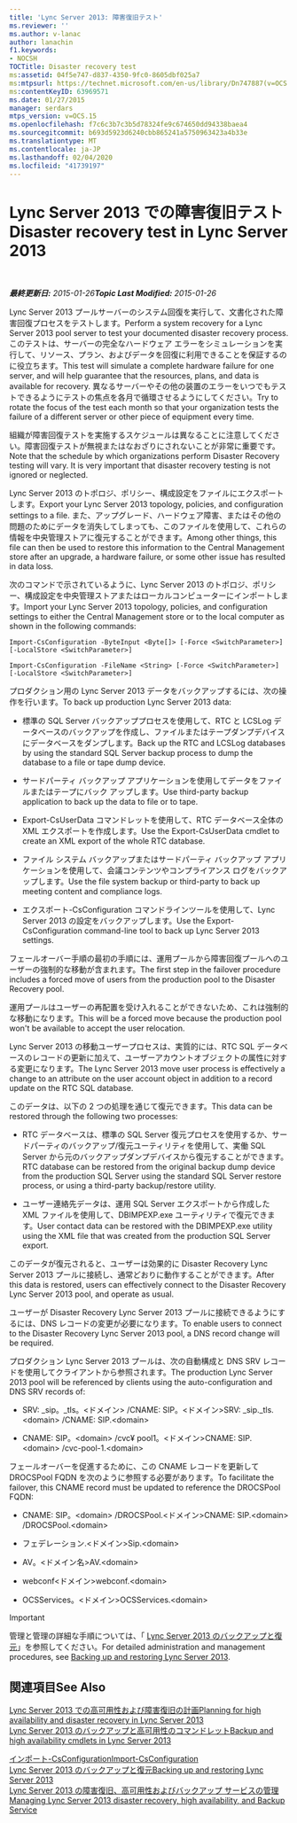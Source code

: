 ```yaml
---
title: 'Lync Server 2013: 障害復旧テスト'
ms.reviewer: ''
ms.author: v-lanac
author: lanachin
f1.keywords:
- NOCSH
TOCTitle: Disaster recovery test
ms:assetid: 04f5e747-d837-4350-9fc0-8605dbf025a7
ms:mtpsurl: https://technet.microsoft.com/en-us/library/Dn747887(v=OCS.15)
ms:contentKeyID: 63969571
ms.date: 01/27/2015
manager: serdars
mtps_version: v=OCS.15
ms.openlocfilehash: f7c6c3b7c3b5d78324fe9c674650dd94338baea4
ms.sourcegitcommit: b693d5923d6240cbb865241a5750963423a4b33e
ms.translationtype: MT
ms.contentlocale: ja-JP
ms.lasthandoff: 02/04/2020
ms.locfileid: "41739197"
---
```

<div data-xmlns="http://www.w3.org/1999/xhtml">

<div class="topic" data-xmlns="http://www.w3.org/1999/xhtml" data-msxsl="urn:schemas-microsoft-com:xslt" data-cs="http://msdn.microsoft.com/en-us/">

<div data-asp="http://msdn2.microsoft.com/asp">

# <a name="disaster-recovery-test-in-lync-server-2013"></a><span data-ttu-id="dc83c-102">Lync Server 2013 での障害復旧テスト</span><span class="sxs-lookup"><span data-stu-id="dc83c-102">Disaster recovery test in Lync Server 2013</span></span>

</div>

<div id="mainSection">

<div id="mainBody">

<span> </span>

<span data-ttu-id="dc83c-103">_**最終更新日:** 2015-01-26_</span><span class="sxs-lookup"><span data-stu-id="dc83c-103">_**Topic Last Modified:** 2015-01-26_</span></span>

<span data-ttu-id="dc83c-104">Lync Server 2013 プールサーバーのシステム回復を実行して、文書化された障害回復プロセスをテストします。</span><span class="sxs-lookup"><span data-stu-id="dc83c-104">Perform a system recovery for a Lync Server 2013 pool server to test your documented disaster recovery process.</span></span> <span data-ttu-id="dc83c-105">このテストは、サーバーの完全なハードウェア エラーをシミュレーションを実行して、リソース、プラン、およびデータを回復に利用できることを保証するのに役立ちます。</span><span class="sxs-lookup"><span data-stu-id="dc83c-105">This test will simulate a complete hardware failure for one server, and will help guarantee that the resources, plans, and data is available for recovery.</span></span> <span data-ttu-id="dc83c-106">異なるサーバーやその他の装置のエラーをいつでもテストできるようにテストの焦点を各月で循環させるようにしてください。</span><span class="sxs-lookup"><span data-stu-id="dc83c-106">Try to rotate the focus of the test each month so that your organization tests the failure of a different server or other piece of equipment every time.</span></span>

<span data-ttu-id="dc83c-p102">組織が障害回復テストを実施するスケジュールは異なることに注意してください。障害回復テストが無視またはなおざりにされないことが非常に重要です。</span><span class="sxs-lookup"><span data-stu-id="dc83c-p102">Note that the schedule by which organizations perform Disaster Recovery testing will vary. It is very important that disaster recovery testing is not ignored or neglected.</span></span>

<div>


<span data-ttu-id="dc83c-109">Lync Server 2013 のトポロジ、ポリシー、構成設定をファイルにエクスポートします。</span><span class="sxs-lookup"><span data-stu-id="dc83c-109">Export your Lync Server 2013 topology, policies, and configuration settings to a file.</span></span> <span data-ttu-id="dc83c-110">また、アップグレード、ハードウェア障害、またはその他の問題のためにデータを消失してしまっても、このファイルを使用して、これらの情報を中央管理ストアに復元することができます。</span><span class="sxs-lookup"><span data-stu-id="dc83c-110">Among other things, this file can then be used to restore this information to the Central Management store after an upgrade, a hardware failure, or some other issue has resulted in data loss.</span></span>

<span data-ttu-id="dc83c-111">次のコマンドで示されているように、Lync Server 2013 のトポロジ、ポリシー、構成設定を中央管理ストアまたはローカルコンピューターにインポートします。</span><span class="sxs-lookup"><span data-stu-id="dc83c-111">Import your Lync Server 2013 topology, policies, and configuration settings to either the Central Management store or to the local computer as shown in the following commands:</span></span>

`Import-CsConfiguration -ByteInput <Byte[]> [-Force <SwitchParameter>] [-LocalStore <SwitchParameter>]`

`Import-CsConfiguration -FileName <String> [-Force <SwitchParameter>] [-LocalStore <SwitchParameter>]`

<span data-ttu-id="dc83c-112">プロダクション用の Lync Server 2013 データをバックアップするには、次の操作を行います。</span><span class="sxs-lookup"><span data-stu-id="dc83c-112">To back up production Lync Server 2013 data:</span></span>

  - <span data-ttu-id="dc83c-113">標準の SQL Server バックアッププロセスを使用して、RTC と LCSLog データベースのバックアップを作成し、ファイルまたはテープダンプデバイスにデータベースをダンプします。</span><span class="sxs-lookup"><span data-stu-id="dc83c-113">Back up the RTC and LCSLog databases by using the standard SQL Server backup process to dump the database to a file or tape dump device.</span></span>

  - <span data-ttu-id="dc83c-114">サードパーティ バックアップ アプリケーションを使用してデータをファイルまたはテープにバック アップします。</span><span class="sxs-lookup"><span data-stu-id="dc83c-114">Use third-party backup application to back up the data to file or to tape.</span></span>

  - <span data-ttu-id="dc83c-115">Export-CsUserData コマンドレットを使用して、RTC データベース全体の XML エクスポートを作成します。</span><span class="sxs-lookup"><span data-stu-id="dc83c-115">Use the Export-CsUserData cmdlet to create an XML export of the whole RTC database.</span></span>

  - <span data-ttu-id="dc83c-116">ファイル システム バックアップまたはサードパーティ バックアップ アプリケーションを使用して、会議コンテンツやコンプライアンス ログをバックアップします。</span><span class="sxs-lookup"><span data-stu-id="dc83c-116">Use the file system backup or third-party to back up meeting content and compliance logs.</span></span>

  - <span data-ttu-id="dc83c-117">エクスポート-CsConfiguration コマンドラインツールを使用して、Lync Server 2013 の設定をバックアップします。</span><span class="sxs-lookup"><span data-stu-id="dc83c-117">Use the Export-CsConfiguration command-line tool to back up Lync Server 2013 settings.</span></span>

<span data-ttu-id="dc83c-118">フェールオーバー手順の最初の手順には、運用プールから障害回復プールへのユーザーの強制的な移動が含まれます。</span><span class="sxs-lookup"><span data-stu-id="dc83c-118">The first step in the failover procedure includes a forced move of users from the production pool to the Disaster Recovery pool.</span></span>

<span data-ttu-id="dc83c-119">運用プールはユーザーの再配置を受け入れることができないため、これは強制的な移動になります。</span><span class="sxs-lookup"><span data-stu-id="dc83c-119">This will be a forced move because the production pool won't be available to accept the user relocation.</span></span>

<span data-ttu-id="dc83c-120">Lync Server 2013 の移動ユーザープロセスは、実質的には、RTC SQL データベースのレコードの更新に加えて、ユーザーアカウントオブジェクトの属性に対する変更になります。</span><span class="sxs-lookup"><span data-stu-id="dc83c-120">The Lync Server 2013 move user process is effectively a change to an attribute on the user account object in addition to a record update on the RTC SQL database.</span></span>

<span data-ttu-id="dc83c-121">このデータは、以下の 2 つの処理を通じて復元できます。</span><span class="sxs-lookup"><span data-stu-id="dc83c-121">This data can be restored through the following two processes:</span></span>

  - <span data-ttu-id="dc83c-122">RTC データベースは、標準の SQL Server 復元プロセスを使用するか、サードパーティのバックアップ/復元ユーティリティを使用して、実働 SQL Server から元のバックアップダンプデバイスから復元することができます。</span><span class="sxs-lookup"><span data-stu-id="dc83c-122">RTC database can be restored from the original backup dump device from the production SQL Server using the standard SQL Server restore process, or using a third-party backup/restore utility.</span></span>

  - <span data-ttu-id="dc83c-123">ユーザー連絡先データは、運用 SQL Server エクスポートから作成した XML ファイルを使用して、DBIMPEXP.exe ユーティリティで復元できます。</span><span class="sxs-lookup"><span data-stu-id="dc83c-123">User contact data can be restored with the DBIMPEXP.exe utility using the XML file that was created from the production SQL Server export.</span></span>

<span data-ttu-id="dc83c-124">このデータが復元されると、ユーザーは効果的に Disaster Recovery Lync Server 2013 プールに接続し、通常どおりに動作することができます。</span><span class="sxs-lookup"><span data-stu-id="dc83c-124">After this data is restored, users can effectively connect to the Disaster Recovery Lync Server 2013 pool, and operate as usual.</span></span>

<span data-ttu-id="dc83c-125">ユーザーが Disaster Recovery Lync Server 2013 プールに接続できるようにするには、DNS レコードの変更が必要になります。</span><span class="sxs-lookup"><span data-stu-id="dc83c-125">To enable users to connect to the Disaster Recovery Lync Server 2013 pool, a DNS record change will be required.</span></span>

<span data-ttu-id="dc83c-126">プロダクション Lync Server 2013 プールは、次の自動構成と DNS SRV レコードを使用してクライアントから参照されます。</span><span class="sxs-lookup"><span data-stu-id="dc83c-126">The production Lync Server 2013 pool will be referenced by clients using the auto-configuration and DNS SRV records of:</span></span>

  - <span data-ttu-id="dc83c-127">SRV: \_sip。\_tls。\<ドメイン\> /CNAME: SIP。\<ドメイン\></span><span class="sxs-lookup"><span data-stu-id="dc83c-127">SRV: \_sip.\_tls.\<domain\> /CNAME: SIP.\<domain\></span></span>

  - <span data-ttu-id="dc83c-128">CNAME: SIP。\<domain\> /cvc¥ pool1。\<ドメイン\></span><span class="sxs-lookup"><span data-stu-id="dc83c-128">CNAME: SIP.\<domain\> /cvc-pool-1.\<domain\></span></span>

<span data-ttu-id="dc83c-129">フェールオーバーを促進するために、この CNAME レコードを更新して DROCSPool FQDN を次のように参照する必要があります。</span><span class="sxs-lookup"><span data-stu-id="dc83c-129">To facilitate the failover, this CNAME record must be updated to reference the DROCSPool FQDN:</span></span>

  - <span data-ttu-id="dc83c-130">CNAME: SIP。\<domain\> /DROCSPool.\<ドメイン\></span><span class="sxs-lookup"><span data-stu-id="dc83c-130">CNAME: SIP.\<domain\> /DROCSPool.\<domain\></span></span>

  - <span data-ttu-id="dc83c-131">フェデレーション.\<ドメイン\></span><span class="sxs-lookup"><span data-stu-id="dc83c-131">Sip.\<domain\></span></span>

  - <span data-ttu-id="dc83c-132">AV。\<ドメイン名\></span><span class="sxs-lookup"><span data-stu-id="dc83c-132">AV.\<domain\></span></span>

  - <span data-ttu-id="dc83c-133">webconf\<ドメイン\></span><span class="sxs-lookup"><span data-stu-id="dc83c-133">webconf.\<domain\></span></span>

  - <span data-ttu-id="dc83c-134">OCSServices。\<ドメイン\></span><span class="sxs-lookup"><span data-stu-id="dc83c-134">OCSServices.\<domain\></span></span>

<div>


> [!IMPORTANT]  
> <span data-ttu-id="dc83c-135">管理と管理の詳細な手順については、「 <A href="lync-server-2013-backing-up-and-restoring-lync-server.md">Lync Server 2013 のバックアップと復元</A>」を参照してください。</span><span class="sxs-lookup"><span data-stu-id="dc83c-135">For detailed administration and management procedures, see <A href="lync-server-2013-backing-up-and-restoring-lync-server.md">Backing up and restoring Lync Server 2013</A>.</span></span>



</div>

</div>

<div>

## <a name="see-also"></a><span data-ttu-id="dc83c-136">関連項目</span><span class="sxs-lookup"><span data-stu-id="dc83c-136">See Also</span></span>


[<span data-ttu-id="dc83c-137">Lync Server 2013 での高可用性および障害復旧の計画</span><span class="sxs-lookup"><span data-stu-id="dc83c-137">Planning for high availability and disaster recovery in Lync Server 2013</span></span>](lync-server-2013-planning-for-high-availability-and-disaster-recovery.md)  
[<span data-ttu-id="dc83c-138">Lync Server 2013 のバックアップと高可用性のコマンドレット</span><span class="sxs-lookup"><span data-stu-id="dc83c-138">Backup and high availability cmdlets in Lync Server 2013</span></span>](https://docs.microsoft.com/powershell/module/skype/?view=skype-ps)  


[<span data-ttu-id="dc83c-139">インポート-CsConfiguration</span><span class="sxs-lookup"><span data-stu-id="dc83c-139">Import-CsConfiguration</span></span>](https://docs.microsoft.com/powershell/module/skype/Import-CsConfiguration)  
[<span data-ttu-id="dc83c-140">Lync Server 2013 のバックアップと復元</span><span class="sxs-lookup"><span data-stu-id="dc83c-140">Backing up and restoring Lync Server 2013</span></span>](lync-server-2013-backing-up-and-restoring-lync-server.md)  
[<span data-ttu-id="dc83c-141">Lync Server 2013 の障害復旧、高可用性およびバックアップ サービスの管理</span><span class="sxs-lookup"><span data-stu-id="dc83c-141">Managing Lync Server 2013 disaster recovery, high availability, and Backup Service</span></span>](lync-server-2013-managing-lync-server-disaster-recovery-high-availability-and-backup-service.md)  
  

</div>

</div>

<span> </span>

</div>

</div>

</div>

